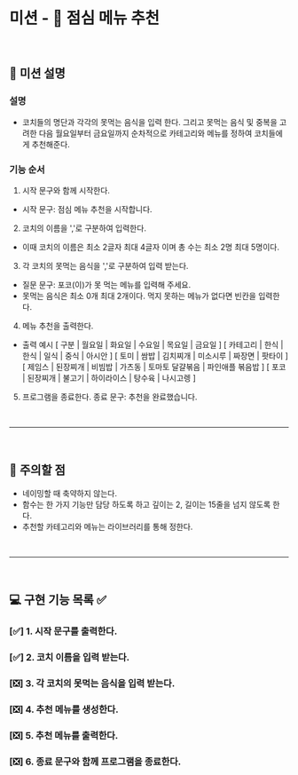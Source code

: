 # 미션 - 🍚 점심 메뉴 추천

<br/>

## 🚀 미션 설명
### 설명
- 코치들의 명단과 각각의 못먹는 음식을 입력 한다. 그리고 못먹는 음식 및 중복을 고려한 다음 월요일부터 금요일까지 순차적으로 카테고리와 메뉴를 정하여 코치들에게 추천해준다.

### 기능 순서
1. 시작 문구와 함께 시작한다.
- 시작 문구: 점심 메뉴 추천을 시작합니다.
2. 코치의 이름을 ','로 구분하여 입력한다.
- 이때 코치의 이름은 최소 2글자 최대 4글자 이며 총 수는 최소 2명 최대 5명이다.
3. 각 코치의 못먹는 음식을 ','로 구분하여 입력 받는다.
- 질문 문구: 포코(이)가 못 먹는 메뉴를 입력해 주세요.
- 못먹는 음식은 최소 0개 최대 2개이다. 먹지 못하는 메뉴가 없다면 빈칸을 입력한다.
4. 메뉴 추천을 출력한다.
- 출력 예시
    [ 구분 | 월요일 | 화요일 | 수요일 | 목요일 | 금요일 ]
    [ 카테고리 | 한식 | 한식 | 일식 | 중식 | 아시안 ]
    [ 토미 | 쌈밥 | 김치찌개 | 미소시루 | 짜장면 | 팟타이 ]
    [ 제임스 | 된장찌개 | 비빔밥 | 가츠동 | 토마토 달걀볶음 | 파인애플 볶음밥 ]
    [ 포코 | 된장찌개 | 불고기 | 하이라이스 | 탕수육 | 나시고렝 ]
5. 프로그램을 종료한다.
종료 문구: 추천을 완료했습니다.

<br/>

---

<br/>

## 🚨 주의할 점
- 네이밍할 때 축약하지 않는다.
- 함수는 한 가지 기능만 담당 하도록 하고 깊이는 2, 길이는 15줄을 넘지 않도록 한다.
- 추천할 카테고리와 메뉴는 라이브러리를 통해 정한다.

<br/>

---

<br/>

## 💻 구현 기능 목록 ✅
### [✅] 1. 시작 문구를 출력한다.
### [✅] 2. 코치 이름을 입력 받는다.
### [❎] 3. 각 코치의 못먹는 음식을 입력 받는다.
### [❎] 4. 추천 메뉴를 생성한다.
### [❎] 5. 추천 메뉴를 출력한다.
### [❎] 6. 종료 문구와 함께 프로그램을 종료한다.
